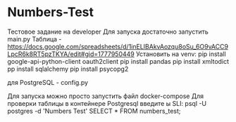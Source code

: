 # Numbers-Test
Тестовое задание на developer
Для запуска достаточно запустить main.py
Таблица - https://docs.google.com/spreadsheets/d/1inELIBAkvAozqu8oSu_6O9vACC9LpcR6k8RT5pzTKYA/edit#gid=1777950449
Установить на venv:
pip install google-api-python-client oauth2client
pip install pandas
pip install xmltodict
pp install sqlalchemy
pip install psycopg2

для PostgreSQL - config.py

Для запуска можно просто запустить файл docker-compose
Для проверки таблицы в контейнере Postgresql введите ы SLI:
psql -U postgres -d 'Numbers Test'
SELECT * FROM numbers_test;
